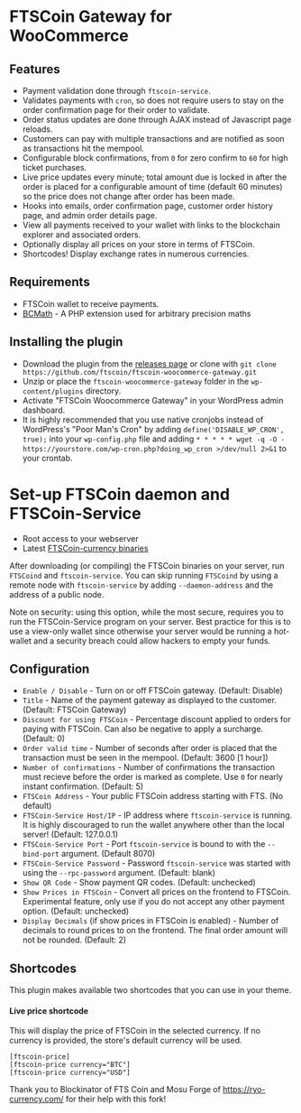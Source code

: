 # FTSCoin Gateway for WooCommerce

## Features

* Payment validation done through `ftscoin-service`.
* Validates payments with `cron`, so does not require users to stay on the order confirmation page for their order to validate.
* Order status updates are done through AJAX instead of Javascript page reloads.
* Customers can pay with multiple transactions and are notified as soon as transactions hit the mempool.
* Configurable block confirmations, from `0` for zero confirm to `60` for high ticket purchases.
* Live price updates every minute; total amount due is locked in after the order is placed for a configurable amount of time (default 60 minutes) so the price does not change after order has been made.
* Hooks into emails, order confirmation page, customer order history page, and admin order details page.
* View all payments received to your wallet with links to the blockchain explorer and associated orders.
* Optionally display all prices on your store in terms of FTSCoin.
* Shortcodes! Display exchange rates in numerous currencies.

## Requirements

* FTSCoin wallet to receive payments.
* [BCMath](http://php.net/manual/en/book.bc.php) - A PHP extension used for arbitrary precision maths

## Installing the plugin

* Download the plugin from the [releases page](https://github.com/ftscoin/ftscoin-woocommerce-gateway/releases) or clone with `git clone https://github.com/ftscoin/ftscoin-woocommerce-gateway.git`
* Unzip or place the `ftscoin-woocommerce-gateway` folder in the `wp-content/plugins` directory.
* Activate "FTSCoin Woocommerce Gateway" in your WordPress admin dashboard.
* It is highly recommended that you use native cronjobs instead of WordPress's "Poor Man's Cron" by adding `define('DISABLE_WP_CRON', true);` into your `wp-config.php` file and adding `* * * * * wget -q -O - https://yourstore.com/wp-cron.php?doing_wp_cron >/dev/null 2>&1` to your crontab.

# Set-up FTSCoin daemon and FTSCoin-Service

* Root access to your webserver
* Latest [FTSCoin-currency binaries](https://github.com/ftscoin/ftscoin/releases)

After downloading (or compiling) the FTSCoin binaries on your server, run `FTSCoind` and `ftscoin-service`. You can skip running `FTSCoind` by using a remote node with `ftscoin-service` by adding `--daemon-address` and the address of a public node.

Note on security: using this option, while the most secure, requires you to run the FTSCoin-Service program on your server. Best practice for this is to use a view-only wallet since otherwise your server would be running a hot-wallet and a security breach could allow hackers to empty your funds.

## Configuration

* `Enable / Disable` - Turn on or off FTSCoin gateway. (Default: Disable)
* `Title` - Name of the payment gateway as displayed to the customer. (Default: FTSCoin Gateway)
* `Discount for using FTSCoin` - Percentage discount applied to orders for paying with FTSCoin. Can also be negative to apply a surcharge. (Default: 0)
* `Order valid time` - Number of seconds after order is placed that the transaction must be seen in the mempool. (Default: 3600 [1 hour])
* `Number of confirmations` - Number of confirmations the transaction must recieve before the order is marked as complete. Use `0` for nearly instant confirmation. (Default: 5)
* `FTSCoin Address` - Your public FTSCoin address starting with FTS. (No default)
* `FTSCoin-Service Host/IP` - IP address where `ftscoin-service` is running. It is highly discouraged to run the wallet anywhere other than the local server! (Default: 127.0.0.1)
* `FTSCoin-Service Port` - Port `ftscoin-service` is bound to with the `--bind-port` argument. (Default 8070)
* `FTSCoin-Service Password` - Password `ftscoin-service` was started with using the `--rpc-password` argument. (Default: blank)
* `Show QR Code` - Show payment QR codes. (Default: unchecked)
* `Show Prices in FTSCoin` - Convert all prices on the frontend to FTSCoin. Experimental feature, only use if you do not accept any other payment option. (Default: unchecked)
* `Display Decimals` (if show prices in FTSCoin is enabled) - Number of decimals to round prices to on the frontend. The final order amount will not be rounded. (Default: 2)

## Shortcodes

This plugin makes available two shortcodes that you can use in your theme.

#### Live price shortcode

This will display the price of FTSCoin in the selected currency. If no currency is provided, the store's default currency will be used.

```
[ftscoin-price]
[ftscoin-price currency="BTC"]
[ftscoin-price currency="USD"]
```
Thank you to Blockinator of FTS Coin and Mosu Forge of https://ryo-currency.com/ for their help with this fork!
